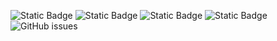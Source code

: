 ![Static Badge](https://img.shields.io/badge/blacklists-60-000000) ![Static Badge](https://img.shields.io/badge/blacklisted-3046994-cc0000) ![Static Badge](https://img.shields.io/badge/whitelisted-2242-00CC00) ![Static Badge](https://img.shields.io/badge/streaming_blacklist-28106-000000) ![GitHub issues](https://img.shields.io/github/issues/fabriziosalmi/blacklists)
